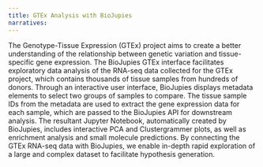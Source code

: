 ```yaml
---
title: GTEx Analysis with BioJupies
narratives:
---
```


The Genotype-Tissue Expression (GTEx) project aims to create a better understanding of the relationship between genetic variation and tissue-specific gene expression. The BioJupies GTEx interface facilitates exploratory data analysis of the RNA-seq data collected for the GTEx project, which contains thousands of tissue samples from hundreds of donors. Through an interactive user interface, BioJupies displays metadata elements to select two groups of samples to compare. The tissue sample IDs from the metadata are used to extract the gene expression data for each sample, which are passed to the BioJupies API for downstream analysis. The resultant Jupyter Notebook, automatically created by BioJupies, includes interactive PCA and Clustergrammer plots, as well as enrichment analysis and small molecule predictions. By connecting the GTEx RNA-seq data with BioJupies, we enable in-depth rapid exploration of a large and complex dataset to facilitate hypothesis generation.
